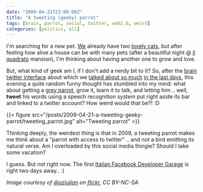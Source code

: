 ```yaml
---
date: "2009-04-21T23:00:00Z"
title: "A tweeting (geeky) parrot"
tags: [brain, parrot, social, twitter, web2.0, weird]
categories: [politics, all]
---
```


I'm searching for a new pet. [We](https://nhaima.org/) already have two
[lovely cats](http://www.vimeo.com/3562500), but after feeling how alive a
house can be with many pets (after a beautiful night @ [il
quadrato](http://www.2spaghi.it/ristoranti/lazio/lt/latina/il-quadrato/)
mansion), I'm thinking about having another one to grow and love.

But, what kind of geek am I, if I don't add a nerdy bit to it? So, after the
[brain twitter interface](http://www.youtube.com/watch?v=205dHV55XWQ) about
which we [talked about so
much](http://blog.wired.com/wiredscience/2009/04/braintweet.html) [in the last
days](http://search.twitter.com/search?max_id=1578807214&page=1&q=brain+twitter+interface),
this evening a quite random funny thought has stumbled into my mind: what about
getting a [grey parrot](http://en.wikipedia.org/wiki/African_Grey_Parrot), grow
it, learn it to talk, and letting him .. well, **tweet** his words using a
speech recognition system put right aside its bar and linked to a twitter
account? How weird would that be?! :D

{{< figure src="/posts/2009-04-21-a-tweeting-geeky-parrot/tweeting_parrot.jpg" alt="Tweeting parrot" >}}

Thinking deeply, the weirdest thing is that in 2009, a tweeting parrot makes me
think about a "parrot with access to twitter" .. and not a bird emitting its
natural verse. Am I overloaded by this social media thingie? Should I take some
vacation?

I guess. But not right now. The first [Italian Facebook Developer
Garage](http://fb.mikamai.com/) is right two days away.. :)

*Image courtesy of
[@ozjulian](http://www.flickr.com/photos/ozjulian/2933796654/) on
[flickr](http://flickr.com/), CC BY-NC-SA*

